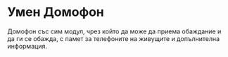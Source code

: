 # Умен Домофон
Домофон със сим модул, чрез който да може да приема обаждание и да ги се обажда, с памет за телефоните на живущите и допълнителна информация.
